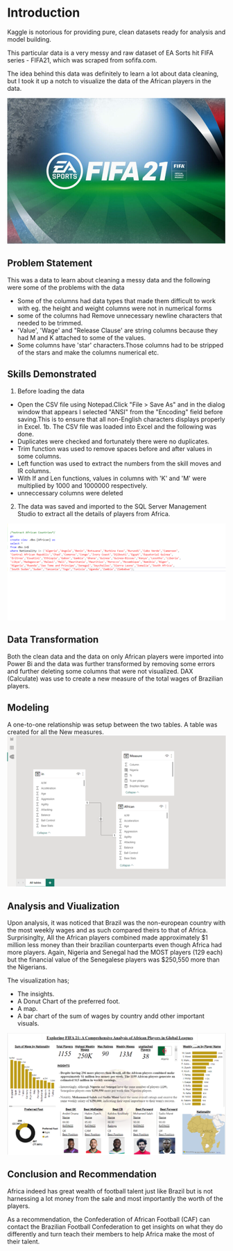 # Introduction
Kaggle is notorious for providing pure, clean datasets ready for analysis and model building.

This particular data is a very messy and raw dataset of EA Sorts hit FIFA series - FIFA21, which was scraped from sofifa.com.

The idea behind this data was definitely to learn a lot about data cleaning, but I took it up a notch to visualize the data of the African players in the data.

![alt text](https://github.com/SETHADD/Exploring-FIFA-21-A-Comprehensive-Analysis-of-African-Players-in-Global-Leagues/blob/main/FIFA-21-freezing.jpeg)

## Problem Statement
This was a data to learn about cleaning a messy data and the following were some of the problems with the data
 * Some of the columns had data types that made them difficult to work with eg. the height and weight columns were not in numerical forms
 * some of the columns had Remove unnecessary newline characters that needed to be trimmed.
 * 'Value', 'Wage' and "Release Clause' are string columns because they had M and K attached to some of the values.
 * Some columns have 'star' characters.Those columns had to be stripped of the stars and make the columns numerical etc.

## Skills Demonstrated
1. Before loading the data
 * Open the CSV file using Notepad.Click "File > Save As" and in the dialog window that appears I selected "ANSI" from the "Encoding" field before saving.This is to ensure that all non-English characters displays properly in Excel.
1b. The CSV file was loaded into Excel and the following was done.
 * Duplicates were checked and fortunately there were no duplicates.
 * Trim function was used to remove spaces before and after values in some columns.
 * Left function was used to extract the numbers from the skill moves and IR columns.
 * With If and Len functions, values in columns with 'K' and 'M' were multiplied by 1000 and 1000000 respectively.
 * unneccessary columns were deleted
 
2. The data was saved and imported to the SQL Server Management Studio to extract all the details of players from Africa.

![alt text](https://github.com/SETHADD/Exploring-FIFA-21-A-Comprehensive-Analysis-of-African-Players-in-Global-Leagues/blob/main/Extracting%20countries%20in%20SQL.png)

## Data Transformation
Both the clean data and the data on only African players were imported into Power Bi and the data was further transformed by removing some errors and further deleting some columns that were not visualized.
DAX (Calculate) was use to create a new measure of the total wages of Brazilian players.

## Modeling
A one-to-one relationship was setup between the two tables.
A table was created for all the New measures.
![alt text](https://github.com/SETHADD/Exploring-FIFA-21-A-Comprehensive-Analysis-of-African-Players-in-Global-Leagues/blob/main/Data%20model%20(power%20bi).png)

## Analysis and Viualization
Upon analysis, it was noticed that Brazil was the non-european country with the most weekly wages and as such compared theirs to that of Africa. Surprisinglty, All the African players combined made approximately $1 million less money than their brazilian counterparts even though Africa had more players.
Again, Nigeria and Senegal had the MOST players (129 each) but the financial value of the Senegalese players was $250,550 more than the Nigerians.

The visualization has;
 * The insights.
 * A Donut Chart of the preferred foot.
 * A map.
 * A bar chart of the sum of wages by country andd other important visuals.
 
![alt text](https://github.com/SETHADD/Exploring-FIFA-21-A-Comprehensive-Analysis-of-African-Players-in-Global-Leagues/blob/main/Power%20Bi%20Visuals.png)

## Conclusion and Recommendation

Africa indeed has great wealth of football talent just like Brazil but is not harnessing a lot money from the sale and most importantly the worth of the players.

As a recommendation, the Confederation of African Football (CAF) can contact the Brazilian Football Confederation to get insights on what they do differently and  turn teach their members to help Africa make the most of their talent.

